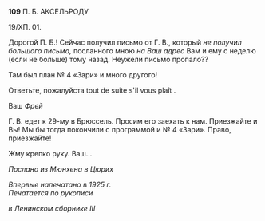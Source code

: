 **109** П. Б. АКСЕЛЬРОДУ

19/ХП. 01.

Дорогой П. Б.! Сейчас получил письмо от Г. В., который _не получил большого пись­ма,_ посланного мною _на Ваш адрес_ Вам и ему с неделю (если не больше) тому назад. Неужели письмо пропало??

Там был план № 4 «Зари» и много другого!

Ответьте, пожалуйста tout de suite s'il vous plaît .

Ваш _Фрей_

Г. В. едет к 29-му в Брюссель. Просим его заехать к нам. Приезжайте и Вы! Мы бы тогда покончили с программой и № 4 «Зари». Право, приезжайте!

Жму крепко руку. Ваш...

_Послано из Мюнхена в Цюрих_

_Впервые напечатано в 1925 г.                                                              Печатается по рукописи_

_в Ленинском сборнике_ _III_